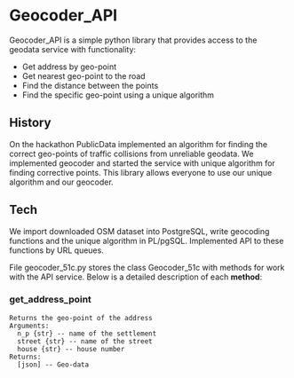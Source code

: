 # Geocoder_API

Geocoder_API is a simple python library that provides access to the geodata service with functionality:

* Get address by geo-point
* Get nearest geo-point to the road
* Find the distance between the points
* Find the specific geo-point using a unique algorithm

## History
On the hackathon PublicData implemented an algorithm for finding the correct geo-points of traffic collisions from unreliable geodata. We implemented geocoder and started the service with unique algorithm for finding corrective points. This library allows everyone to use our unique algorithm and our geocoder.

## Tech
We import downloaded OSM dataset into PostgreSQL, write geocoding functions and the unique algorithm in PL/pgSQL. Implemented API to these functions by URL queues.

File geocoder_51c.py stores the class Geocoder_51c with methods for work with the API service. Below is a detailed description of each **method**:

### get_address_point
```
Returns the geo-point of the address
Arguments:
  n_p {str} -- name of the settlement
  street {str} -- name of the street
  house {str} -- house number
Returns:
  [json] -- Geo-data
```
